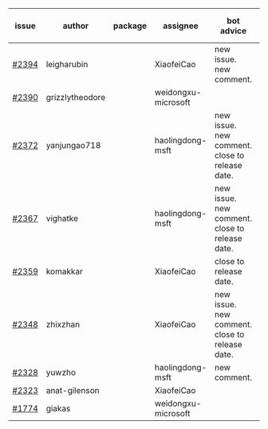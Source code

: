 | issue | author | package | assignee | bot advice | created date of issue | target release date | date from target |
| ------ | ------ | ------ | ------ | ------ | ------ | ------ | :-----: |
| [#2394](https://github.com/Azure/sdk-release-request/issues/2394) | leigharubin |  | XiaofeiCao | new issue. new comment. | 01-20 | 02-01 |  |
| [#2390](https://github.com/Azure/sdk-release-request/issues/2390) | grizzlytheodore |  | weidongxu-microsoft |  | 01-19 | 01-28 |  |
| [#2372](https://github.com/Azure/sdk-release-request/issues/2372) | yanjungao718 |  | haolingdong-msft | new issue. new comment. close to release date.  | 01-11 | 01-24 | 2 |
| [#2367](https://github.com/Azure/sdk-release-request/issues/2367) | vighatke |  | haolingdong-msft | new issue. new comment. close to release date.  | 01-10 | 01-24 | 2 |
| [#2359](https://github.com/Azure/sdk-release-request/issues/2359) | komakkar |  | XiaofeiCao | close to release date.  | 01-07 | 01-24 | 2 |
| [#2348](https://github.com/Azure/sdk-release-request/issues/2348) | zhixzhan |  | XiaofeiCao | new issue. new comment. close to release date.  | 01-06 | 01-20 | -1 |
| [#2328](https://github.com/Azure/sdk-release-request/issues/2328) | yuwzho |  | haolingdong-msft | new comment. | 12-22 | 01-17 |  |
| [#2323](https://github.com/Azure/sdk-release-request/issues/2323) | anat-gilenson |  | XiaofeiCao |  | 12-19 | 01-03 |  |
| [#1774](https://github.com/Azure/sdk-release-request/issues/1774) | giakas |  | weidongxu-microsoft |  | 07-14 | 07-19 |  |
